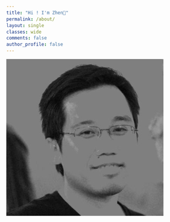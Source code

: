 ```yaml
---
title: "Hi ! I'm Zhen🔹"
permalink: /about/
layout: single
classes: wide
comments: false
author_profile: false
---
```

<img src="/assets/images/profile.png" min-width="700px">
